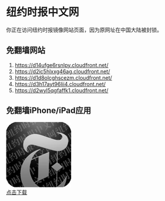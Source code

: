 <h1>纽约时报中文网</h1>
<p>你正在访问纽约时报镜像网站页面，因为原网址在中国大陆被封锁。</p>
<h2>免翻墙网站</h2>
<ol>
<li><a href="https://d14ufge6rsnlpy.cloudfront.net/" target="1">https://d14ufge6rsnlpy.cloudfront.net/</a></li>
<li><a href="https://d2ic5hlxxg46ag.cloudfront.net/" target="2">https://d2ic5hlxxg46ag.cloudfront.net/</a></li>
<li><a href="https://d1d8olcghscezm.cloudfront.net/" target="3">https://d1d8olcghscezm.cloudfront.net/</a></li>
<li><a href="https://d3h17ayt96lii4.cloudfront.net/" target="4">https://d3h17ayt96lii4.cloudfront.net/</a></li>
<li><a href="https://d2wyl5qgfaffk1.cloudfront.net/" target="5">https://d2wyl5qgfaffk1.cloudfront.net/</a></li>
</ol>
<h2>免翻墙iPhone/iPad应用</h2>
<p>
	<a href="https://itunes.apple.com/cn/app/niu-yue-shi-bao-zhong-wen-wang/id807498298?mt=8">
		<img src="icon175x175.jpeg" />
		<br/>点击下载
	</a>
</p>